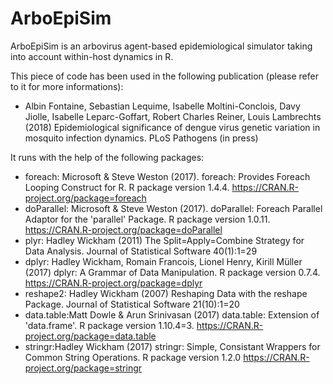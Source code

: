# ArboEpiSim
ArboEpiSim is an arbovirus agent-based epidemiological simulator taking into account within-host dynamics in R.

This piece of code has been used in the following publication (please refer to it for more informations):
- Albin Fontaine, Sebastian Lequime, Isabelle Moltini-Conclois, Davy Jiolle, Isabelle Leparc-Goffart, Robert Charles Reiner, Louis Lambrechts (2018) Epidemiological significance of dengue virus genetic variation in mosquito infection
dynamics. PLoS Pathogens (in press)

It runs with the help of the following packages:
- foreach: Microsoft & Steve Weston (2017). foreach: Provides Foreach Looping Construct for R. R package version 1.4.4. https://CRAN.R-project.org/package=foreach
- doParallel: Microsoft & Steve Weston (2017). doParallel: Foreach Parallel Adaptor for the 'parallel' Package. R package version 1.0.11. https://CRAN.R-project.org/package=doParallel
- plyr: Hadley Wickham (2011) The Split=Apply=Combine Strategy for Data Analysis. Journal of Statistical Software 40(1):1=29
- dplyr: Hadley Wickham, Romain Francois, Lionel Henry, Kirill Müller (2017) dplyr: A Grammar of Data Manipulation. R package version 0.7.4. https://CRAN.R-project.org/package=dplyr
- reshape2: Hadley Wickham (2007) Reshaping Data with the reshape Package. Journal of Statistical Software 21(10):1=20
- data.table:Matt Dowle & Arun Srinivasan (2017) data.table: Extension of 'data.frame'. R package version 1.10.4=3. https://CRAN.R-project.org/package=data.table
- stringr:Hadley Wickham (2017) stringr: Simple, Consistant Wrappers for Common String Operations. R package version 1.2.0 https://CRAN.R-project.org/package=stringr